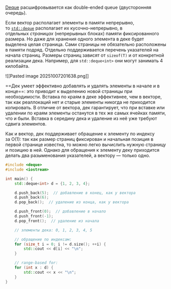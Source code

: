 [Deque](https://en.wikipedia.org/wiki/Double-ended_queue) расшифровывается как double-ended queue (двусторонняя очередь).

Если вектор располагает элементы в памяти непрерывно, то [`std::deque`](https://en.cppreference.com/w/cpp/container/deque) располагает их кусочно-непрерывно, в отдельных _страницах_ (непрерывных блоках) памяти фиксированного размера. Но даже для хранения одного элемента в деке будет выделена целая страница. Сами страницы не обязательно расположены в памяти подряд. Отдельно поддерживается перечень указателей на начала страниц. Размеры страниц зависят от `sizeof(T)` и от конкретной реализации дека. Например, для `std::deque<int>` они могут занимать 4 килобайта.

![[Pasted image 20251007201638.png]]

==Дек умеет эффективно добавлять и удалять элементы в начале и в конце==: это приводит к выделению новой страницы при необходимости. Вставка по краям в деке эффективнее, чем в векторе, так как реаллокаций нет и старые элементы никогда не приходится копировать. В отличие от вектора, дек гарантирует, что при вставке или удалении по краям элементы останутся в тех же самых ячейках памяти, что и были. Вставка в середину дека и удаление из неё уже требуют сдвига элементов.

Как и вектор, дек поддерживает обращение к элементу по индексу за O(1): так как размер страниц фиксирован и начальная позиция в первой странице известна, то можно легко вычислить нужную страницу и позицию в ней. Однако для обращения к элементу деку приходится делать два разыменования указателей, а вектору — только одно.

```c++
#include <deque>
#include <iostream>

int main() {
    std::deque<int> d = {1, 2, 3, 4};

    d.push_back(5);  // добавление в конец, как у вектора
    d.push_back(6);
    d.pop_back();  // удаление из конца, как у вектора

    d.push_front(0);  // добавление в начало
    d.push_front(-1);
    d.pop_front();  // удаление из начала

    // элементы дека: 0, 1, 2, 3, 4, 5

    // обращение по индексам:
    for (size_t i = 0; i != d.size(); ++i) {
        std::cout << d[i] << "\n";
    }

    // range-based for:
    for (int x : d) {
        std::cout << x << "\n";
    }
}
```